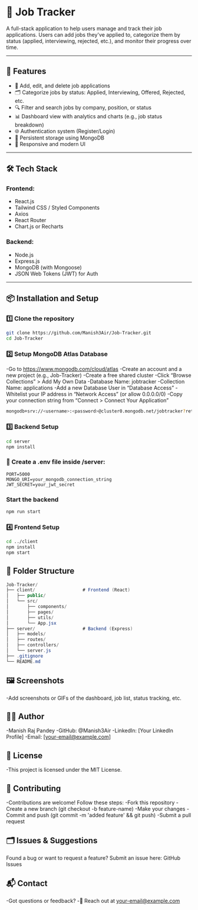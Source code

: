 # 📂 Job Tracker

A full-stack application to help users manage and track their job applications. Users can add jobs they've applied to, categorize them by status (applied, interviewing, rejected, etc.), and monitor their progress over time.

---

## 🚀 Features

- 📝 Add, edit, and delete job applications  
- 🗂️ Categorize jobs by status: Applied, Interviewing, Offered, Rejected, etc.  
- 🔍 Filter and search jobs by company, position, or status  
- 📊 Dashboard view with analytics and charts (e.g., job status breakdown)  
- 🌐 Authentication system (Register/Login)  
- 💾 Persistent storage using MongoDB  
- 🎨 Responsive and modern UI  

---

## 🛠️ Tech Stack

### **Frontend:**

- React.js  
- Tailwind CSS / Styled Components  
- Axios  
- React Router  
- Chart.js or Recharts  

### **Backend:**

- Node.js  
- Express.js  
- MongoDB (with Mongoose)  
- JSON Web Tokens (JWT) for Auth  

---

## 📦 Installation and Setup

### 1️⃣ Clone the repository

```bash
git clone https://github.com/Manish3Air/Job-Tracker.git
cd Job-Tracker
```
### 2️⃣ Setup MongoDB Atlas Database
-Go to https://www.mongodb.com/cloud/atlas
-Create an account and a new project (e.g., Job-Tracker)
-Create a free shared cluster
-Click “Browse Collections” > Add My Own Data
-Database Name: jobtracker
-Collection Name: applications
-Add a new Database User in “Database Access”
-Whitelist your IP address in “Network Access” (or allow 0.0.0.0/0)
-Copy your connection string from “Connect > Connect Your Application”

```bash
mongodb+srv://<username>:<password>@cluster0.mongodb.net/jobtracker?retryWrites=true&w=majority
```

### 3️⃣ Backend Setup
```bash
cd server
npm install
```
### 🔐 Create a .env file inside /server:
```env
PORT=5000
MONGO_URI=your_mongodb_connection_string
JWT_SECRET=your_jwt_secret
```
### Start the backend
```bash
npm run start
```
### 4️⃣ Frontend Setup
```bash
cd ../client
npm install
npm start
```
## 📁 Folder Structure
```csharp
Job-Tracker/
├── client/                  # Frontend (React)
│   ├── public/
│   └── src/
│       ├── components/
│       ├── pages/
│       ├── utils/
│       └── App.jsx
├── server/                  # Backend (Express)
│   ├── models/
│   ├── routes/
│   ├── controllers/
│   └── server.js
├── .gitignore
└── README.md
```
## 🖼️ Screenshots
-Add screenshots or GIFs of the dashboard, job list, status tracking, etc.
## 🧑‍💻 Author
-Manish Raj Pandey
-GitHub: @Manish3Air
-LinkedIn: [Your LinkedIn Profile]
-Email: [your-email@example.com]
## 📜 License
-This project is licensed under the MIT License.
## 🌟 Contributing
-Contributions are welcome! Follow these steps:
-Fork this repository
-Create a new branch (git checkout -b feature-name)
-Make your changes
-Commit and push (git commit -m 'added feature' && git push)
-Submit a pull request
## 🗂️ Issues & Suggestions
Found a bug or want to request a feature?
Submit an issue here: GitHub Issues
## 📬 Contact
-Got questions or feedback?
-📧 Reach out at your-email@example.com
